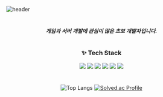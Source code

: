  ![header](https://capsule-render.vercel.app/api?type=Soft&text=Welcome&desc=Wooseop's%20Github%20Profile&descAlignY=80&descAlign=60&descSize=25&color=FFFFFF)
 
#

<h5 align="center"> 게임과 서버 개발에 관심이 많은 초보 개발자입니다.</h5>

#

<h3 align="center"> ✨ Tech Stack </h3>
<div align="center">
<img src="https://img.shields.io/badge/C++-00599C?style=flat-square&logo=cplusplus&logoColor=white"/> <img src="https://img.shields.io/badge/Javascript-F7DF1E?style=flat-square&logo=javascript&logoColor=white"/> <img src="https://img.shields.io/badge/Nest.js-E0234E?style=flat-square&logo=nestjs&logoColor=white"/> <img src="https://img.shields.io/badge/Docker-2496ED?style=flat-square&logo=docker&logoColor=white"/> <img src="https://img.shields.io/badge/MongoDB-47A248?style=flat-square&logo=mongodb&logoColor=white"/> <img src="https://img.shields.io/badge/Qt-41CD52?style=flat-square&logo=qt&logoColor=white"/> 
</div>

#

<div align="center">
  
  ![Top Langs](https://github-readme-stats.vercel.app/api/top-langs/?username=Wseop&layout=compact)
  [![Solved.ac Profile](http://mazassumnida.wtf/api/v2/generate_badge?boj=crazyz2000)](https://solved.ac/crazyz2000/)
</div>
